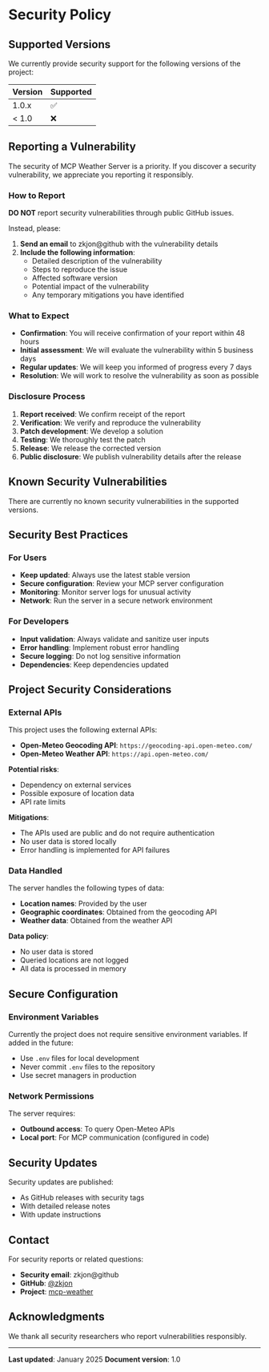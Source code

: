 # Security Policy

## Supported Versions

We currently provide security support for the following versions of the project:

| Version | Supported          |
| ------- | ------------------ |
| 1.0.x   | :white_check_mark: |
| < 1.0   | :x:                |

## Reporting a Vulnerability

The security of MCP Weather Server is a priority. If you discover a security vulnerability, we appreciate you reporting it responsibly.

### How to Report

**DO NOT** report security vulnerabilities through public GitHub issues.

Instead, please:

1. **Send an email** to zkjon@github with the vulnerability details
2. **Include the following information**:
   - Detailed description of the vulnerability
   - Steps to reproduce the issue
   - Affected software version
   - Potential impact of the vulnerability
   - Any temporary mitigations you have identified

### What to Expect

- **Confirmation**: You will receive confirmation of your report within 48 hours
- **Initial assessment**: We will evaluate the vulnerability within 5 business days
- **Regular updates**: We will keep you informed of progress every 7 days
- **Resolution**: We will work to resolve the vulnerability as soon as possible

### Disclosure Process

1. **Report received**: We confirm receipt of the report
2. **Verification**: We verify and reproduce the vulnerability
3. **Patch development**: We develop a solution
4. **Testing**: We thoroughly test the patch
5. **Release**: We release the corrected version
6. **Public disclosure**: We publish vulnerability details after the release

## Known Security Vulnerabilities

There are currently no known security vulnerabilities in the supported versions.

## Security Best Practices

### For Users

- **Keep updated**: Always use the latest stable version
- **Secure configuration**: Review your MCP server configuration
- **Monitoring**: Monitor server logs for unusual activity
- **Network**: Run the server in a secure network environment

### For Developers

- **Input validation**: Always validate and sanitize user inputs
- **Error handling**: Implement robust error handling
- **Secure logging**: Do not log sensitive information
- **Dependencies**: Keep dependencies updated

## Project Security Considerations

### External APIs

This project uses the following external APIs:

- **Open-Meteo Geocoding API**: `https://geocoding-api.open-meteo.com/`
- **Open-Meteo Weather API**: `https://api.open-meteo.com/`

**Potential risks**:
- Dependency on external services
- Possible exposure of location data
- API rate limits

**Mitigations**:
- The APIs used are public and do not require authentication
- No user data is stored locally
- Error handling is implemented for API failures

### Data Handled

The server handles the following types of data:

- **Location names**: Provided by the user
- **Geographic coordinates**: Obtained from the geocoding API
- **Weather data**: Obtained from the weather API

**Data policy**:
- No user data is stored
- Queried locations are not logged
- All data is processed in memory

## Secure Configuration

### Environment Variables

Currently the project does not require sensitive environment variables. If added in the future:

- Use `.env` files for local development
- Never commit `.env` files to the repository
- Use secret managers in production

### Network Permissions

The server requires:

- **Outbound access**: To query Open-Meteo APIs
- **Local port**: For MCP communication (configured in code)

## Security Updates

Security updates are published:

- As GitHub releases with security tags
- With detailed release notes
- With update instructions

## Contact

For security reports or related questions:

- **Security email**: zkjon@github
- **GitHub**: [@zkjon](https://github.com/zkjon)
- **Project**: [mcp-weather](https://github.com/zkjon/mcp-weather)

## Acknowledgments

We thank all security researchers who report vulnerabilities responsibly.

---

**Last updated**: January 2025
**Document version**: 1.0